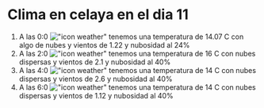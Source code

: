 # Clima en celaya en el dia 11

1. A las 0:0 !["icon weather"](http://openweathermap.org/img/w/02n.png) tenemos una temperatura de 14.07 C con algo de nubes y  vientos de 1.22 y nubosidad al 24%
1. A las 2:0 !["icon weather"](http://openweathermap.org/img/w/03n.png) tenemos una temperatura de 16 C con nubes dispersas y  vientos de 2.1 y nubosidad al 40%
1. A las 4:0 !["icon weather"](http://openweathermap.org/img/w/03n.png) tenemos una temperatura de 14 C con nubes dispersas y  vientos de 2.6 y nubosidad al 40%
1. A las 6:0 !["icon weather"](http://openweathermap.org/img/w/03n.png) tenemos una temperatura de 14 C con nubes dispersas y  vientos de 1.12 y nubosidad al 40%
